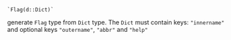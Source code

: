 ```
`Flag(d::Dict)`
```

generate `Flag` type from `Dict` type. The `Dict` must contain keys: `"innername"` and optional keys `"outername"`, `"abbr"` and `"help"`
